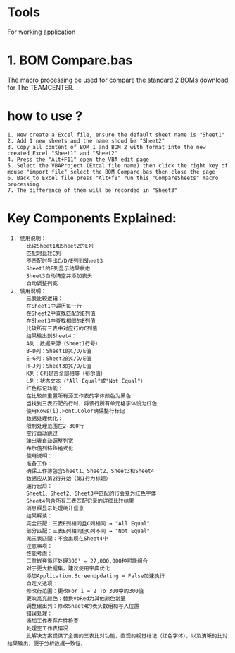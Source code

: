 # Tools
For working application

# 1. BOM Compare.bas
  The macro processing be used for compare the standard 2 BOMs download for The TEAMCENTER.
  
  # how to use ?
    1. New create a Excel file, ensure the default sheet name is "Sheet1"
    2. Add 1 new sheets and the name shoud be "Sheet2"
    3. Copy all content of BOM 1 and BOM 2 with format into the new created Excel "Sheet1" and "Sheet2"
    4. Press the "Alt+F11" open the VBA edit page
    5. Select the VBAProject (Excal file name) then click the right key of mouse "import file" select the BOM Compare.bas then close the page
    6. Back to Excel file press "Alt+f8" run this "CompareSheets" macro processing
    7. The difference of them will be recorded in "Sheet3"
    
   # Key Components Explained:
   
     1. 使用说明：
          比较Sheet1和Sheet2的E列
          匹配时比较C列
          不匹配时导出C/D/E列到Sheet3
          Sheet1的F列显示结果状态
          Sheet3自动清空并添加表头
          自动调整列宽
     2. 使用说明：
          三表比较逻辑：
          在Sheet1中遍历每一行
          在Sheet2中查找匹配的E列值
          在Sheet3中查找相同的E列值
          比较所有三表中对应行的C列值
          结果输出到Sheet4：
          A列：数据来源（Sheet1行号）
          B-D列：Sheet1的C/D/E值
          E-G列：Sheet2的C/D/E值
          H-J列：Sheet3的C/D/E值
          K列：C列是否全部相等（布尔值）
          L列：状态文本（"All Equal"或"Not Equal"）
          红色标记功能：
          在比较前重置所有源工作表的字体颜色为黑色
          当找到三表匹配的行时，将该行所有单元格字体设为红色
          使用Rows(i).Font.Color确保整行标记
          数据处理优化：
          限制处理范围在2-300行
          空行自动跳过
          输出表自动调整列宽
          布尔值列特殊格式化
          使用说明：
          准备工作：
          确保工作簿包含Sheet1、Sheet2、Sheet3和Sheet4
          数据应从第2行开始（第1行为标题）
          运行宏后：
          Sheet1、Sheet2、Sheet3中匹配的行会变为红色字体
          Sheet4包含所有三表匹配记录的详细比较结果
          消息框显示处理统计信息
          结果解读：
          完全匹配：三表E列相同且C列相同 → "All Equal"
          部分匹配：三表E列相同但C列不同 → "Not Equal"
          无三表匹配：不会出现在Sheet4中
          注意事项：
          性能考虑：
          三重嵌套循环处理300³ = 27,000,000种可能组合
          对于更大数据集，建议使用字典优化
          添加Application.ScreenUpdating = False加速执行
          自定义选项：
          修改行范围：更改For i = 2 To 300中的300值
          更改高亮颜色：替换vbRed为其他颜色常量
          调整输出列：修改Sheet4的表头数组和写入位置
          错误处理：
          添加工作表存在性检查
          处理空工作表情况
          此解决方案提供了全面的三表比对功能，直观的视觉标记（红色字体），以及清晰的比对结果输出，便于分析数据一致性。
